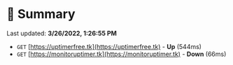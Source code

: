 # 📖 Summary
Last updated: **3/26/2022, 1:26:55 PM**

- `GET` [https://uptimerfree.tk](https://uptimerfree.tk) - **Up** (544ms)
- `GET` [https://monitoruptimer.tk](https://monitoruptimer.tk) - **Down** (66ms)
